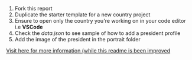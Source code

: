 1. Fork this report
2. Duplicate the starter template for a new country project
3. Ensure to open only the country you're working on in your code editor i.e **VSCode**
4. Check the _data.json_ to see sample of how to add a president profile
5. Add the image of the president in the portrait folder


[Visit here for more information (while this readme is been improved](https://github.com/unclebay143/nigeria-presidents)
